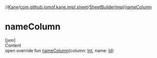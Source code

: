 //[Kane](../../index.md)/[com.github.jomof.kane.impl.sheet](../index.md)/[SheetBuilderImpl](index.md)/[nameColumn](name-column.md)



# nameColumn  
[jvm]  
Content  
open override fun [nameColumn](name-column.md)(column: [Int](https://kotlinlang.org/api/latest/jvm/stdlib/kotlin/-int/index.html), name: [Id](../../com.github.jomof.kane.impl/index.md#%5Bcom.github.jomof.kane.impl%2FId%2F%2F%2FPointingToDeclaration%2F%5D%2FClasslikes%2F-1468825760))  



